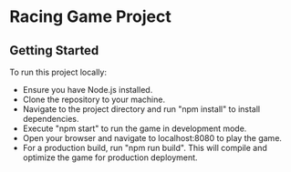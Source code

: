 # Racing Game Project

## Getting Started
To run this project locally:

- Ensure you have Node.js installed.
- Clone the repository to your machine.
- Navigate to the project directory and run "npm install" to install dependencies.
- Execute "npm start" to run the game in development mode.
- Open your browser and navigate to localhost:8080 to play the game.
- For a production build, run "npm run build". This will compile and optimize the game for production deployment.
